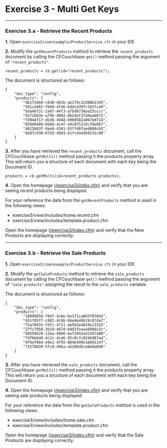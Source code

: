# Exercise 3 - Multi Get Keys

---

### Exercise 3.a - Retrieve the Recent Products

**1\.** Open `exercise3/com/example/ProductService.cfc` in your IDE

**2\.** Modify the `getRecentProducts` method to retrieve the `recent_products` document by calling the CFCouchbase `get()` method passing the argument of `"recent_products"`.  

```
recent_products = cb.get(id="recent_products");
```

The document is structured as follows:

```
{
	"doc_type": "config",
	"products": [
		"db2f3494-c030-491b-ab179c32d98b1345",
		"5d1c4462-f69d-4fe6-bddc4397c165fca9",
		"bda46f2c-2a07-44f3-afbd8738aa25cccc",
		"91f2683e-a79b-4002-8b2daf1fd4aa6672",
		"7d944f17-db36-4948-b90d582a067ed714",
		"858d0489-bb8d-4c4f-a9c875310c39e0b7",
		"4825b83f-9ae8-4361-93ff48faed868cb5",
		"de87c930-67d3-49d3-b1fcda43b9231c88"
	]
}
```

**3\.** After you have retrieved the `recent_products` document, call the CFCouchbase `getMulti()` method passing it the products property array.  This will return you a structure of each document with each key being the Document ID.

```
products = cb.getMulti(id=recent_products.products);
```

**4\.** Open the homepage ([/exercise3/index.cfm](/exercise3/index.cfm)) and verify that you are seeing recent products being displayed.

For your reference the data from the `getRecentProducts` method is used in the following views:

- exercise3/view/includes/home.recent.cfm
- exercise3/view/includes/template.product.cfm

Open the homepage ([/exercise3/index.cfm](/exercise3/index.cfm)) and verify that the New Products are displaying correctly.

---

### Exercise 3.b - Retrieve the Sale Products

**1\.** Open `exercise3/com/example/ProductService.cfc` in your IDE


**2\.** Modify the `getSaleProducts` method to retrieve the `sale_products` document by calling the CFCouchbase `get()` method passing the argument of `"sale_products"` assigning the result to the `sale_products` variable.

The document is structured as follows:

```
{
	"doc_type": "config",
	"products": [
		"18099658-70d7-4c0e-be1f1ca0d3f07642",
		"451f05ff-c881-4cbb-b6e4edd619c87da7",
		"f5a70d7e-fd7c-4711-ab5b2e4019e13315",
		"27fc7858-3b1d-467d-b4d1feaaa89b0c5c",
		"58559b29-12ba-4066-baf2d42e81567a00",
		"7dfbbb40-4c2c-4ca6-95c8c7c024b987a4",
		"9f6ef86d-e9e1-4f55-884b499e16081147",
		"71578029-5fc8-49ba-a5288dbce8d4a0d8"
	]
}
```

**3\.** After you have retrieved the `sale_products` document, call the CFCouchbase `getMulti()` method passing it the products property array.  This will return you a structure of each document with each key being the Document ID.

**4\.** Open the homepage ([/exercise3/index.cfm](/exercise3/index.cfm)) and verify that you are seeing sale products being displayed.

For your reference the data from the `getSaleProducts` method is used in the following views:

- exercise3/view/includes/home.sale.cfm
- exercise3/view/includes/template.product.cfm

Open the homepage ([/exercise3/index.cfm](/exercise3/index.cfm)) and verify that the Sale Products are displaying correctly.